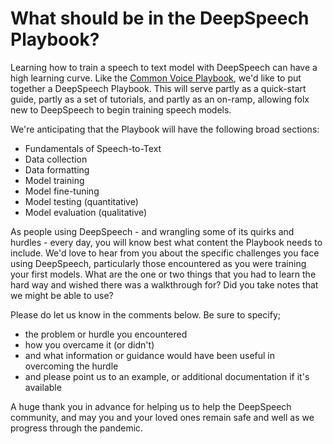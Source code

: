 # What should be in the DeepSpeech Playbook? 

Learning how to train a speech to text model with DeepSpeech can have a high learning curve. Like the [Common Voice Playbook](https://common-voice.github.io/community-playbook/), we'd like to put together a DeepSpeech Playbook. This will serve partly as a quick-start guide, partly as a set of tutorials, and partly as an on-ramp, allowing folx new to DeepSpeech to begin training speech models. 

We're anticipating that the Playbook will have the following broad sections: 

* Fundamentals of Speech-to-Text
* Data collection
* Data formatting
* Model training
* Model fine-tuning
* Model testing (quantitative)
* Model evaluation (qualitative)

As people using DeepSpeech - and wrangling some of its quirks and hurdles - every day, you will know best what content the Playbook needs to include. We'd love to hear from you about the specific challenges you face using DeepSpeech, particularly those encountered as you were training your first models. What are the one or two things that you had to learn the hard way and wished there was a walkthrough for? Did you take notes that we might be able to use? 

Please do let us know in the comments below. Be sure to specify;

* the problem or hurdle you encountered
* how you overcame it (or didn't)
* and what information or guidance would have been useful in overcoming the hurdle
* and please point us to an example, or additional documentation if it's available 

A huge thank you in advance for helping us to help the DeepSpeech community, and may you and your loved ones remain safe and well as we progress through the pandemic.
